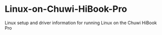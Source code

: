 # Linux-on-Chuwi-HiBook-Pro
Linux setup and driver information for running Linux on the Chuwi HiBook Pro
